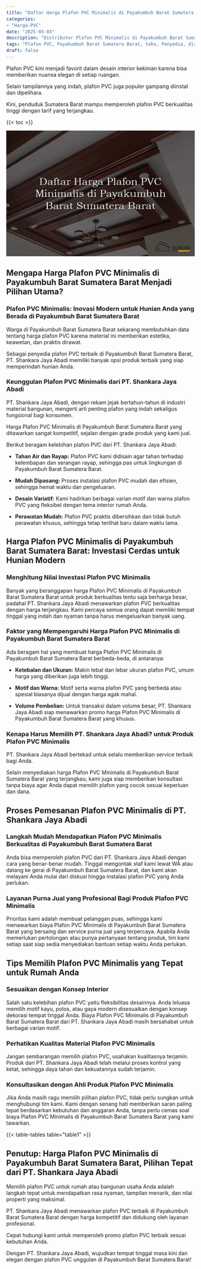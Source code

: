 ```yaml
---
title: "Daftar Harga Plafon PVC Minimalis di Payakumbuh Barat Sumatera Barat"
categories: 
- "Harga-PVC"
date: "2025-03-03"
description: "Distributor Plafon PVC Minimalis di Payakumbuh Barat Sumatera Barat untuk rumah, perkantoran, serta gerai. Panel unggulan, beragam motif, warna modern, dengan jasa penempatan oleh tenaga ahli profesional serta jaminan resmi!|Jasa penyediaan Plafon PVC Minimalis di Payakumbuh Barat Sumatera Barat bagi keperluan rumah, kantor, maupun gerai, beserta produk terbaik dan pemasangan oleh tenaga ahli berpengalaman serta jaminan resmi.|Alternatif Plafon PVC Minimalis di Payakumbuh Barat Sumatera Barat yang terpercaya untuk rumah, kantor, serta gerai, bersama produk berkualitas dan instalasi ditangani oleh teknisi ahli dan garansi resmi.|Penjualan Plafon PVC Minimalis di Payakumbuh Barat Sumatera Barat bagi tempat tinggal, kantor, dan gerai, dengan produk terbaik dan pemasangan ditangani oleh teknisi ahli, lengkap beserta garansi resmi.}"
tags: "Plafon PVC, Payakumbuh Barat Sumatera Barat, toko, Penyedia, distributor"
draft: false
---
```


Plafon PVC kini menjadi favorit dalam desain interior kekinian karena bisa memberikan nuansa elegan di setiap ruangan.

Selain tampilannya yang indah, plafon PVC juga populer gampang diinstal dan dipelihara.

Kini, penduduk Sumatera Barat mampu memperoleh plafon PVC berkualitas tinggi dengan tarif yang terjangkau.

{{< toc >}}

![Daftar Harga Plafon PVC Minimalis di Payakumbuh Barat Sumatera Barat](/images/Harga-PVC/Daftar-Harga-Plafon-PVC-Minimalis-di-Payakumbuh-Barat-Sumatera-Barat.png)


## Mengapa Harga Plafon PVC Minimalis di Payakumbuh Barat Sumatera Barat Menjadi Pilihan Utama?

### Plafon PVC Minimalis: Inovasi Modern untuk Hunian Anda yang Berada di Payakumbuh Barat Sumatera Barat

Warga di Payakumbuh Barat Sumatera Barat sekarang membutuhkan data tentang harga plafon PVC karena material ini memberikan estetika, keawetan, dan praktis dirawat.

Sebagai penyedia plafon PVC terbaik di Payakumbuh Barat Sumatera Barat, PT. Shankara Jaya Abadi memiliki banyak opsi produk terbaik yang siap memperindah hunian Anda.

### Keunggulan Plafon PVC Minimalis dari PT. Shankara Jaya Abadi

PT. Shankara Jaya Abadi, dengan rekam jejak bertahun-tahun di industri material bangunan, mengerti arti penting plafon yang indah sekaligus fungsional bagi konsumen.

Harga Plafon PVC Minimalis di Payakumbuh Barat Sumatera Barat yang ditawarkan sangat kompetitif, sejalan dengan grade produk yang kami jual.

Berikut beragam kelebihan plafon PVC dari PT. Shankara Jaya Abadi:

- **Tahan Air dan Rayap:** Plafon PVC kami didisain agar tahan terhadap kelembapan dan serangan rayap, sehingga pas untuk lingkungan di Payakumbuh Barat Sumatera Barat.

- **Mudah Dipasang:** Proses instalasi plafon PVC mudah dan efisien, sehingga hemat waktu dan pengeluaran.

- **Desain Variatif:** Kami hadirkan berbagai varian motif dan warna plafon PVC yang fleksibel dengan tema interior rumah Anda.

- **Perawatan Mudah:** Plafon PVC praktis dibersihkan dan tidak butuh perawatan khusus, sehingga tetap terlihat baru dalam waktu lama.

## Harga Plafon PVC Minimalis di Payakumbuh Barat Sumatera Barat: Investasi Cerdas untuk Hunian Modern

### Menghitung Nilai Investasi Plafon PVC Minimalis

Banyak yang beranggapan harga Plafon PVC Minimalis di Payakumbuh Barat Sumatera Barat untuk produk berkualitas tentu saja berharga besar, padahal PT. Shankara Jaya Abadi menawarkan plafon PVC berkualitas dengan harga terjangkau. Kami percaya semua orang dapat memiliki tempat tinggal yang indah dan nyaman tanpa harus mengeluarkan banyak uang.

### Faktor yang Mempengaruhi Harga Plafon PVC Minimalis di Payakumbuh Barat Sumatera Barat

Ada beragam hal yang membuat harga Plafon PVC Minimalis di Payakumbuh Barat Sumatera Barat berbeda-beda, di antaranya:

- **Ketebalan dan Ukuran:** Makin tebal dan lebar ukuran plafon PVC, umum harga yang diberikan juga lebih tinggi.

- **Motif dan Warna:** Motif serta warna plafon PVC yang berbeda atau spesial biasanya dijual dengan harga agak mahal.

- **Volume Pembelian:** Untuk transaksi dalam volume besar, PT. Shankara Jaya Abadi siap menawarkan promo harga Plafon PVC Minimalis di Payakumbuh Barat Sumatera Barat yang khusus.

### Kenapa Harus Memilih PT. Shankara Jaya Abadi? untuk Produk Plafon PVC Minimalis

PT. Shankara Jaya Abadi bertekad untuk selalu memberikan service terbaik bagi Anda.

Selain menyediakan harga Plafon PVC Minimalis di Payakumbuh Barat Sumatera Barat yang terjangkau, kami juga siap memberikan konsultasi tanpa biaya agar Anda dapat memilih plafon yang cocok sesuai keperluan dan dana.

## Proses Pemesanan Plafon PVC Minimalis di PT. Shankara Jaya Abadi

### Langkah Mudah Mendapatkan Plafon PVC Minimalis Berkualitas di Payakumbuh Barat Sumatera Barat

Anda bisa memperoleh plafon PVC dari PT. Shankara Jaya Abadi dengan cara yang benar-benar mudah. Tinggal mengontak staf kami lewat WA atau datang ke gerai di Payakumbuh Barat Sumatera Barat, dan kami akan melayani Anda mulai dari diskusi hingga instalasi plafon PVC yang Anda perlukan.

### Layanan Purna Jual yang Profesional Bagi Produk Plafon PVC Minimalis

Prioritas kami adalah membuat pelanggan puas, sehingga kami menawarkan biaya Plafon PVC Minimalis di Payakumbuh Barat Sumatera Barat yang bersaing dan service purna jual yang terpercaya. Apabila Anda memerlukan pertolongan atau punya pertanyaan tentang produk, tim kami setiap saat siap sedia menyediakan bantuan setiap waktu Anda perlukan.

## Tips Memilih Plafon PVC Minimalis yang Tepat untuk Rumah Anda

### Sesuaikan dengan Konsep Interior

Salah satu kelebihan plafon PVC yaitu fleksibilitas desainnya. Anda leluasa memilih motif kayu, polos, atau gaya modern disesuaikan dengan konsep dekorasi tempat tinggal Anda. Biaya Plafon PVC Minimalis di Payakumbuh Barat Sumatera Barat dari PT. Shankara Jaya Abadi masih bersahabat untuk berbagai varian motif.

### Perhatikan Kualitas Material Plafon PVC Minimalis

Jangan sembarangan memilih plafon PVC, usahakan kualitasnya terjamin. Produk dari PT. Shankara Jaya Abadi telah melalui proses kontrol yang ketat, sehingga daya tahan dan kekuatannya sudah terjamin.

### Konsultasikan dengan Ahli Produk Plafon PVC Minimalis

Jika Anda masih ragu memilih pilihan plafon PVC, tidak perlu sungkan untuk menghubungi tim kami. Kami dengan senang hati memberikan saran paling tepat berdasarkan kebutuhan dan anggaran Anda, tanpa perlu cemas soal biaya Plafon PVC Minimalis di Payakumbuh Barat Sumatera Barat yang kami tawarkan.

{{< table-tables table="table1" >}}

## Penutup: Harga Plafon PVC Minimalis di Payakumbuh Barat Sumatera Barat, Pilihan Tepat dari PT. Shankara Jaya Abadi

Memilih plafon PVC untuk rumah atau bangunan usaha Anda adalah langkah tepat untuk mendapatkan rasa nyaman, tampilan menarik, dan nilai properti yang maksimal.

PT. Shankara Jaya Abadi menawarkan plafon PVC terbaik di Payakumbuh Barat Sumatera Barat dengan harga kompetitif dan didukung oleh layanan profesional.

Cepat hubungi kami untuk memperoleh promo plafon PVC terbaik sesuai kebutuhan Anda.

Dengan PT. Shankara Jaya Abadi, wujudkan tempat tinggal masa kini dan elegan dengan plafon PVC unggulan di Payakumbuh Barat Sumatera Barat!